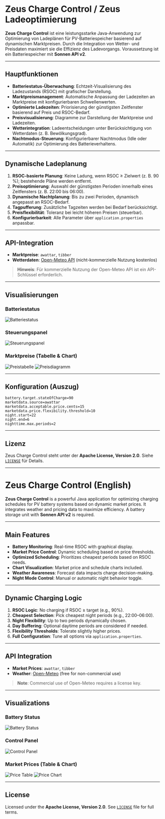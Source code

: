 # Zeus Charge Control / Zeus Ladeoptimierung

**Zeus Charge Control** ist eine leistungsstarke Java-Anwendung zur Optimierung von Ladeplänen für PV-Batteriespeicher basierend auf dynamischen Marktpreisen. Durch die Integration von Wetter- und Preisdaten maximiert sie die Effizienz des Ladevorgangs. Voraussetzung ist ein Batteriespeicher mit **Sonnen API v2**.

---

## Hauptfunktionen

- **Batteriestatus-Überwachung**: Echtzeit-Visualisierung des Ladezustands (RSOC) mit grafischer Darstellung.
- **Marktpreismanagement**: Automatische Anpassung der Ladezeiten an Marktpreise mit konfigurierbaren Schwellenwerten.
- **Optimierte Ladezeiten**: Priorisierung der günstigsten Zeitfenster basierend auf Preis und RSOC-Bedarf.
- **Preisvisualisierung**: Diagramme zur Darstellung der Marktpreise und Ladezeiten.
- **Wetterintegration**: Ladeentscheidungen unter Berücksichtigung von Wetterdaten (z. B. Bewölkungsgrad).
- **Nachtmodus-Steuerung**: Konfigurierbarer Nachtmodus (Idle oder Automatik) zur Optimierung des Batterieverhaltens.

---

## Dynamische Ladeplanung

1. **RSOC-basierte Planung**: Keine Ladung, wenn RSOC ≥ Zielwert (z. B. 90 %); bestehende Pläne werden entfernt.
2. **Preisoptimierung**: Auswahl der günstigsten Perioden innerhalb eines Zeitfensters (z. B. 22:00 bis 06:00).
3. **Dynamische Nachtplanung**: Bis zu zwei Perioden, dynamisch angepasst an RSOC-Bedarf.
4. **Tagpufferung**: Zusätzliche Tagzeiten werden bei Bedarf berücksichtigt.
5. **Preisflexibilität**: Toleranz bei leicht höheren Preisen (steuerbar).
6. **Konfigurierbarkeit**: Alle Parameter über `application.properties` anpassbar.

---

## API-Integration

- **Marktpreise**: `awattar`, `tibber`
- **Wetterdaten**: [Open-Meteo API](https://open-meteo.com/) (nicht-kommerzielle Nutzung kostenlos)

> **Hinweis**: Für kommerzielle Nutzung der Open-Meteo API ist ein API-Schlüssel erforderlich.

---

## Visualisierungen

### Batteriestatus
![Batteriestatus](images/battery_status.jpg)

### Steuerungspanel
![Steuerungspanel](images/control_panel.jpg)

### Marktpreise (Tabelle & Chart)
![Preistabelle](images/price_table.jpg)
![Preisdiagramm](images/price_chart.jpg)

---

## Konfiguration (Auszug)

```properties
battery.target.stateOfCharge=90
marketdata.source=awattar
marketdata.acceptable.price.cents=15
marketdata.price.flexibility.threshold=10
night.start=22
night.end=6
nighttime.max.periods=2
```

---

## Lizenz

Zeus Charge Control steht unter der **Apache License, Version 2.0**. Siehe [`LICENSE`](./LICENSE) für Details.

---

# Zeus Charge Control (English)

**Zeus Charge Control** is a powerful Java application for optimizing charging schedules for PV battery systems based on dynamic market prices. It integrates weather and pricing data to maximize efficiency. A battery storage unit with **Sonnen API v2** is required.

---

## Main Features

- **Battery Monitoring**: Real-time RSOC with graphical display.
- **Market Price Control**: Dynamic scheduling based on price thresholds.
- **Optimized Scheduling**: Prioritizes cheapest periods based on RSOC needs.
- **Chart Visualization**: Market price and schedule charts included.
- **Weather Awareness**: Forecast data impacts charge decision-making.
- **Night Mode Control**: Manual or automatic night behavior toggle.

---

## Dynamic Charging Logic

1. **RSOC Logic**: No charging if RSOC ≥ target (e.g., 90%).
2. **Cheapest Selection**: Pick cheapest night periods (e.g., 22:00–06:00).
3. **Night Flexibility**: Up to two periods dynamically chosen.
4. **Day Buffering**: Optional daytime periods are considered if needed.
5. **Flexibility Thresholds**: Tolerate slightly higher prices.
6. **Full Configuration**: Tune all options via `application.properties`.

---

## API Integration

- **Market Prices**: `awattar`, `tibber`
- **Weather**: [Open-Meteo](https://open-meteo.com/) (free for non-commercial use)

> **Note**: Commercial use of Open-Meteo requires a license key.

---

## Visualizations

### Battery Status
![Battery Status](images/battery_status.jpg)

### Control Panel
![Control Panel](images/control_panel.jpg)

### Market Prices (Table & Chart)
![Price Table](images/price_table.jpg)
![Price Chart](images/price_chart.jpg)

---

## License

Licensed under the **Apache License, Version 2.0**. See [`LICENSE`](./LICENSE) file for full terms.
